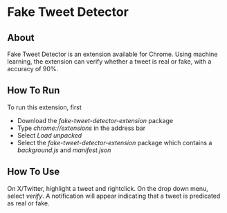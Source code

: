 # Fake Tweet Detector
## About
Fake Tweet Detector is an extension available for Chrome. Using machine learning, the extension can verify whether a tweet is real or fake, with a accuracy of 90%.

## How To Run
To run this extension, first
- Download the _fake-tweet-detector-extension_ package
-  Type _chrome://extensions_ in the address bar
-  Select _Load unpacked_
-  Select the _fake-tweet-detector-extension_ package which contains a _background.js_ and _manifest.json_

## How To Use
On X/Twitter, highlight a tweet and rightclick. On the drop down menu, select _verify_. A notification will appear indicating that a tweet is predicated as real or fake.
